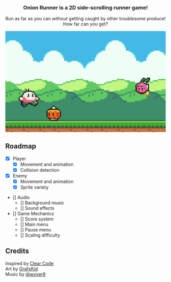 <h3 align="center">Onion Runner is a 2D side-scrolling runner game!</h3>
<p align="center">
  Run as far as you can without getting caught by other troublesome produce! </br>
  How far can <i>you</i> get?
</p>

<p align="center">
  <img src="demo.png" width=600></img>
</p>

## Roadmap

- [x] Player
  - [x] Movement and animation
  - [x] Collision detection
- [x] Enemy
  - [x] Movement and animation
  - [x] Sprite variety
- [] Audio
  - [] Background music
  - [] Sound effects
- [] Game Mechanics
  - [] Score system
  - [] Main menu
  - [] Pause menu
  - [] Scaling difficulty

## Credits

Inspired by [Clear Code](https://www.youtube.com/watch?v=AY9MnQ4x3zk) </br>
Art by [GrafxKid](https://opengameart.org/content/arcade-platformer-assets) </br>
Music by [@wyver9](https://opengameart.org/content/good-mood-theme-8-bit)
